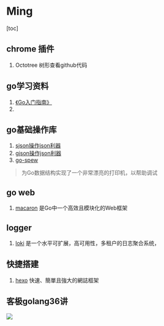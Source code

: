 # Ming

[toc]

## chrome 插件
1. Octotree 树形查看github代码

## go学习资料
1. [《Go入门指南》](https://github.com/yezihack/the-way-to-go_ZH_CN/blob/master/eBook/directory.md)
1.

## go基础操作库
1. [sjson操作json利器](https://github.com/tidwall/sjson)
1. [gjson操作json利器](https://github.com/tidwall/gjson)
1. [go-spew](https://github.com/search?q=go-spew)
> 为Go数据结构实现了一个非常漂亮的打印机，以帮助调试

## go web
1. [macaron](https://github.com/go-macaron/macaron) 是Go中一个高效且模块化的Web框架

## logger
1. [loki](https://github.com/grafana/loki)  是一个水平可扩展，高可用性，多租户的日志聚合系统，

## 快捷搭建
1. [hexo](https://hexo.io/) 快速、簡單且強大的網誌框架



## 客极golang36讲
![](https://static001.geekbang.org/resource/image/29/f8/29c794731d9fb43f9fd37cc4d91994f8.png)